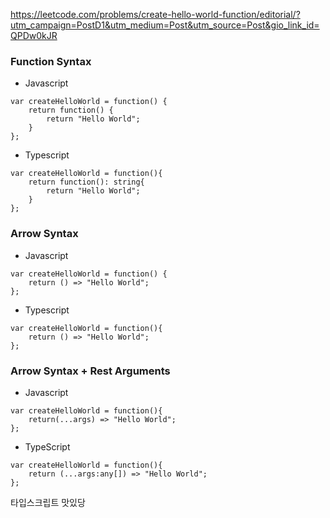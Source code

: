 https://leetcode.com/problems/create-hello-world-function/editorial/?utm_campaign=PostD1&utm_medium=Post&utm_source=Post&gio_link_id=QPDw0kJR

### Function Syntax

* Javascript
```
var createHelloWorld = function() {
    return function() {
        return "Hello World";
    }
};
```

* Typescript
```
var createHelloWorld = function(){
    return function(): string{
        return "Hello World";
    }
};
```

### Arrow Syntax

* Javascript
```
var createHelloWorld = function() {
    return () => "Hello World";
};
```

* Typescript
```
var createHelloWorld = function(){
    return () => "Hello World";
};
```

### Arrow Syntax + Rest Arguments

* Javascript 
```
var createHelloWorld = function(){
    return(...args) => "Hello World";
};
```

* TypeScript
```
var createHelloWorld = function(){
    return (...args:any[]) => "Hello World";
};
```

타입스크립트 맛있당
